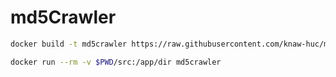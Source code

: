 # md5Crawler

```sh
docker build -t md5crawler https://raw.githubusercontent.com/knaw-huc/md5Crawler/main/Dockerfile
```

```sh
docker run --rm -v $PWD/src:/app/dir md5crawler
```